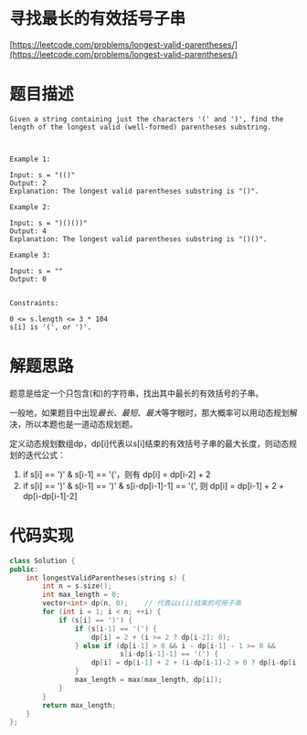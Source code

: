 <!--
 * @Date: 2022-07-27 08:54:58
 * @LastEditors: zhangjiuchao zhangjiuchao@bytedance.com
 * @LastEditTime: 2022-07-27 09:05:40
-->
# 寻找最长的有效括号子串
[https://leetcode.com/problems/longest-valid-parentheses/](https://leetcode.com/problems/longest-valid-parentheses/)

# 题目描述
```
Given a string containing just the characters '(' and ')', find the length of the longest valid (well-formed) parentheses substring.

 

Example 1:

Input: s = "(()"
Output: 2
Explanation: The longest valid parentheses substring is "()".

Example 2:

Input: s = ")()())"
Output: 4
Explanation: The longest valid parentheses substring is "()()".

Example 3:

Input: s = ""
Output: 0
 

Constraints:

0 <= s.length <= 3 * 104
s[i] is '(', or ')'.
```

# 解题思路
题意是给定一个只包含$($和$)$的字符串，找出其中最长的有效括号的子串。

一般地，如果题目中出现*最长*、*最短*、*最大*等字眼时，那大概率可以用动态规划解决，所以本题也是一道动态规划题。

定义动态规划数组dp，dp[i]代表以s[i]结束的有效括号子串的最大长度，则动态规划的迭代公式：
1. if s[i] == ')' & s[i-1] == '('，则有 dp[i] = dp[i-2] + 2
2. if s[i] == ')' & s[i-1] == ')' & s[i-dp[i-1]-1] == '(', 则 dp[i] = dp[i-1] + 2 + dp[i-dp[i-1]-2]


# 代码实现
```c++
class Solution {
public:
    int longestValidParentheses(string s) {
        int n = s.size();
        int max_length = 0;
        vector<int> dp(n, 0);    // 代表以s[i]结束的可用子串
        for (int i = 1; i < n; ++i) {
            if (s[i] == ')') {
                if (s[i-1] == '(') {
                    dp[i] = 2 + (i >= 2 ? dp[i-2]: 0);
                } else if (dp[i-1] > 0 && i - dp[i-1] - 1 >= 0 &&
                           s[i-dp[i-1]-1] == '(') {
                    dp[i] = dp[i-1] + 2 + (i-dp[i-1]-2 > 0 ? dp[i-dp[i-1]-2]: 0);
                }
                max_length = max(max_length, dp[i]);
            }
        }
        return max_length;
    }
};
```

